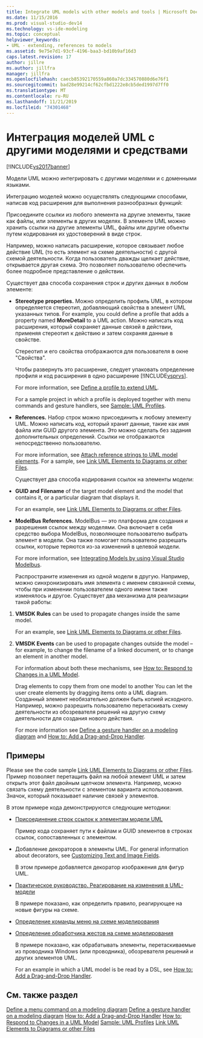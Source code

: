 ```yaml
---
title: Integrate UML models with other models and tools | Microsoft Docs
ms.date: 11/15/2016
ms.prod: visual-studio-dev14
ms.technology: vs-ide-modeling
ms.topic: conceptual
helpviewer_keywords:
- UML - extending, references to models
ms.assetid: 9e75e7d1-93cf-4196-baa3-bd10b9af16d3
caps.latest.revision: 17
author: jillre
ms.author: jillfra
manager: jillfra
ms.openlocfilehash: caecb85392170559a860a7dc334570880d6e76f1
ms.sourcegitcommit: bad28e99214cf62cfbd1222e8cb5ded1997d7ff0
ms.translationtype: MT
ms.contentlocale: ru-RU
ms.lasthandoff: 11/21/2019
ms.locfileid: "74301468"
---
```

# <a name="integrate-uml-models-with-other-models-and-tools"></a>Интеграция моделей UML с другими моделями и средствами
[!INCLUDE[vs2017banner](../includes/vs2017banner.md)]

Модели UML можно интегрировать с другими моделями и с доменными языками.

 Интеграцию моделей можно осуществлять следующими способами, написав код расширения для выполнения разнообразных функций:

 Присоедините ссылки из любого элемента на другие элементы, такие как файлы, или элементы в других моделях.
В элементе UML можно хранить ссылки на другие элементы UML, файлы или другие объекты путем кодирования их удостоверений в виде строк.

 Например, можно написать расширение, которое связывает любое действие UML (то есть элемент на схеме деятельности) с другой схемой деятельности. Когда пользователь дважды щелкает действие, открывается другая схема. Это позволяет пользователю обеспечить более подробное представление о действии.

 Существует два способа сохранения строк и других данных в любом элементе:

- **Stereotype properties.** Можно определить профиль UML, в котором определяется стереотип, добавляющий свойства в элемент UML указанных типов. For example, you could define a profile that adds a property named **MoreDetail** to a UML action. Можно написать код расширения, который сохраняет данные связей в действии, применяя стереотип к действию и затем сохраняя данные в свойстве.

   Стереотип и его свойства отображаются для пользователя в окне "Свойства".

   Чтобы развернуть это расширение, следует упаковать определение профиля и код расширения в одно расширение [!INCLUDE[vsprvs](../includes/vsprvs-md.md)].

   For more information, see [Define a profile to extend UML](../modeling/define-a-profile-to-extend-uml.md).

   For a sample project in which a profile is deployed together with menu commands and gesture handlers, see [Sample: UML Profiles](https://go.microsoft.com/fwlink/?LinkID=213811).

- **References.** Набор строк можно присоединить к любому элементу UML. Можно написать код, который хранит данные, такие как имя файла или GUID другого элемента. Это можно сделать без задания дополнительных определений. Ссылки не отображаются непосредственно пользователю.

   For more information, see [Attach reference strings to UML model elements](../modeling/attach-reference-strings-to-uml-model-elements.md). For a sample, see [Link UML Elements to Diagrams or other Files](https://go.microsoft.com/fwlink/?LinkId=213813).

  Существует два способа кодирования ссылок на элементы модели:

- **GUID and Filename** of the target model element and the model that contains it, or a particular diagram that displays it.

   For an example, see [Link UML Elements to Diagrams or other Files](https://go.microsoft.com/fwlink/?LinkId=213813).

- **ModelBus References.** ModelBus — это платформа для создания и разрешения ссылок между моделями. Она включает в себя средство выбора ModelBus, позволяющее пользователю выбрать элемент в модели. Она также помогает пользователю разрешать ссылки, которые теряются из-за изменений в целевой модели.

   For more information, see [Integrating Models by using Visual Studio Modelbus](../modeling/integrating-models-by-using-visual-studio-modelbus.md).

  Распространите изменения из одной модели в другую.
  Например, можно синхронизировать имя элемента с именем связанной схемы, чтобы при изменении пользователем одного имени также изменялось и другое. Существует два механизма для реализации такой работы:

1. **VMSDK Rules** can be used to propagate changes inside the same model.

    For an example, see [Link UML Elements to Diagrams or other Files](https://go.microsoft.com/fwlink/?LinkId=213813).

2. **VMSDK Events** can be used to propagate changes outside the model – for example, to change the filename of a linked document, or to change an element in another model.

   For information about both these mechanisms, see [How to: Respond to Changes in a UML Model](../misc/how-to-respond-to-changes-in-a-uml-model.md).

   Drag elements to copy them from one model to another You can let the user create elements by dragging items onto a UML diagram. Созданный элемент необязательно должен быть копией исходного. Например, можно разрешить пользователю перетаскивать схему деятельности из обозревателя решений на другую схему деятельности для создания нового действия.

   For more information see [Define a gesture handler on a modeling diagram](../modeling/define-a-gesture-handler-on-a-modeling-diagram.md) and [How to: Add a Drag-and-Drop Handler](../modeling/how-to-add-a-drag-and-drop-handler.md).

## <a name="samples"></a>Примеры
 Please see the code sample [Link UML Elements to Diagrams or other Files](https://go.microsoft.com/fwlink/?LinkId=213813). Пример позволяет перетащить файл на любой элемент UML и затем открыть этот файл двойным щелчком элемента. Например, можно связать схему деятельности с элементом варианта использования. Значок, который показывает наличие связей у элементов.

 В этом примере кода демонстрируются следующие методики:

- [Присоединение строк ссылок к элементам модели UML](../modeling/attach-reference-strings-to-uml-model-elements.md)

   Пример кода сохраняет пути к файлам и GUID элементов в строках ссылок, сопоставленных с элементом.

- Добавление декораторов в элементы UML. For general information about decorators, see [Customizing Text and Image Fields](../modeling/customizing-text-and-image-fields.md).

   В этом примере добавляется декоратор изображения для фигур UML.

- [Практическое руководство. Реагирование на изменения в UML-модели](../misc/how-to-respond-to-changes-in-a-uml-model.md)

   В примере показано, как определить правило, реагирующее на новые фигуры на схеме.

- [Определение команды меню на схеме моделирования](../modeling/define-a-menu-command-on-a-modeling-diagram.md)

- [Определение обработчика жестов на схеме моделирования](../modeling/define-a-gesture-handler-on-a-modeling-diagram.md)

   В примере показано, как обрабатывать элементы, перетаскиваемые из проводника Windows (или проводника), обозревателя решений и других элементов UML.

  For an example in which a UML model is be read by a DSL, see [How to: Add a Drag-and-Drop Handler](../modeling/how-to-add-a-drag-and-drop-handler.md).

## <a name="see-also"></a>См. также раздел
 [Define a menu command on a modeling diagram](../modeling/define-a-menu-command-on-a-modeling-diagram.md) [Define a gesture handler on a modeling diagram](../modeling/define-a-gesture-handler-on-a-modeling-diagram.md) [How to: Add a Drag-and-Drop Handler](../modeling/how-to-add-a-drag-and-drop-handler.md) [How to: Respond to Changes in a UML Model](../misc/how-to-respond-to-changes-in-a-uml-model.md) [Sample: UML Profiles](https://go.microsoft.com/fwlink/?LinkID=213811) [Link UML Elements to Diagrams or other Files](https://go.microsoft.com/fwlink/?LinkId=213813)

